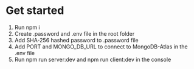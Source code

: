 # Get started

1. Run npm i
2. Create .password and .env file in the root folder
3. Add SHA-256 hashed password to .password file
4. Add PORT and MONGO_DB_URL to connect to MongoDB-Atlas in the .env file
5. Run npm run server:dev and npm run client:dev in the console
